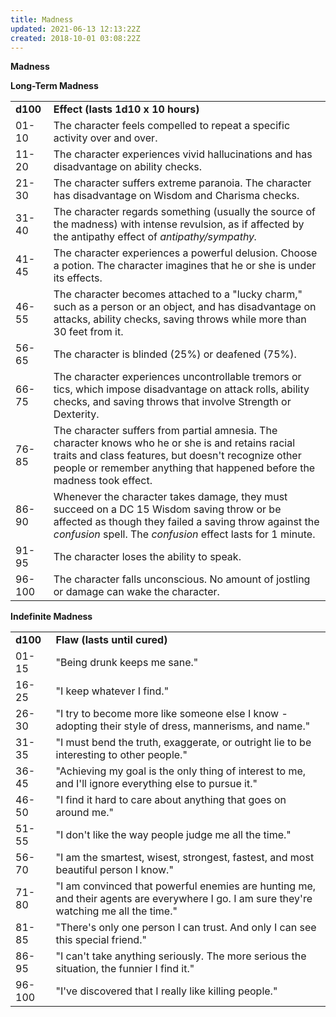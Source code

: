 ```yaml
---
title: Madness
updated: 2021-06-13 12:13:22Z
created: 2018-10-01 03:08:22Z
---
```


**Madness**

**Long-Term Madness**

|          |                                                                                                                                                                                                                                      |
|----------|--------------------------------------------------------------------------------------------------------------------------------------------------------------------------------------------------------------------------------------|
| **d100** | **Effect (lasts 1d10 x 10 hours)**                                                                                                                                                                                                   |
| 01-10    | The character feels compelled to repeat a specific activity over and over.                                                                                                                                                           |
| 11-20    | The character experiences vivid hallucinations and has disadvantage on ability checks.                                                                                                                                               |
| 21-30    | The character suffers extreme paranoia. The character has disadvantage on Wisdom and Charisma checks.                                                                                                                                |
| 31-40    | The character regards something (usually the source of the madness) with intense revulsion, as if affected by the antipathy effect of *antipathy/sympathy.*                                                                          |
| 41-45    | The character experiences a powerful delusion. Choose a potion. The character imagines that he or she is under its effects.                                                                                                          |
| 46-55    | The character becomes attached to a "lucky charm," such as a person or an object, and has disadvantage on attacks, ability checks, saving throws while more than 30 feet from it.                                                    |
| 56-65    | The character is blinded (25%) or deafened (75%).                                                                                                                                                                                    |
| 66-75    | The character experiences uncontrollable tremors or tics, which impose disadvantage on attack rolls, ability checks, and saving throws that involve Strength or Dexterity.                                                           |
| 76-85    | The character suffers from partial amnesia. The character knows who he or she is and retains racial traits and class features, but doesn't recognize other people or remember anything that happened before the madness took effect. |
| 86-90    | Whenever the character takes damage, they must succeed on a DC 15 Wisdom saving throw or be affected as though they failed a saving throw against the *confusion* spell. The *confusion* effect lasts for 1 minute.                  |
| 91-95    | The character loses the ability to speak.                                                                                                                                                                                            |
| 96-100   | The character falls unconscious. No amount of jostling or damage can wake the character.                                                                                                                                             |

**Indefinite Madness**

|          |                                                                                                                                          |
|----------|------------------------------------------------------------------------------------------------------------------------------------------|
| **d100** | **Flaw (lasts until cured)**                                                                                                             |
| 01-15    | "Being drunk keeps me sane."                                                                                                             |
| 16-25    | "I keep whatever I find."                                                                                                                |
| 26-30    | "I try to become more like someone else I know - adopting their style of dress, mannerisms, and name."                                   |
| 31-35    | "I must bend the truth, exaggerate, or outright lie to be interesting to other people."                                                  |
| 36-45    | "Achieving my goal is the only thing of interest to me, and I'll ignore everything else to pursue it."                                   |
| 46-50    | "I find it hard to care about anything that goes on around me."                                                                          |
| 51-55    | "I don't like the way people judge me all the time."                                                                                     |
| 56-70    | "I am the smartest, wisest, strongest, fastest, and most beautiful person I know."                                                       |
| 71-80    | "I am convinced that powerful enemies are hunting me, and their agents are everywhere I go. I am sure they're watching me all the time." |
| 81-85    | "There's only one person I can trust. And only I can see this special friend."                                                           |
| 86-95    | "I can't take anything seriously. The more serious the situation, the funnier I find it."                                                |
| 96-100   | "I've discovered that I really like killing people."                                                                                     |
